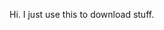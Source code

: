 Hi. I just use this to download stuff.

<!---
Bockanator/Bockanator is a ✨ special ✨ repository because its `README.md` (this file) appears on your GitHub profile.
You can click the Preview link to take a look at your changes.
--->
